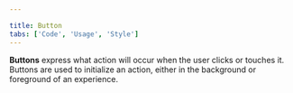 ```yaml
---

title: Button
tabs: ['Code', 'Usage', 'Style']
---
```


**Buttons** express what action will occur when the user clicks or touches it. Buttons are used to initialize an action, either in the background or foreground of an experience.

<component 
    name="Primary Button"
    component="button"
    variation="button--primary" 
    codepen="QMaZmK"
    hasReactVersion="true"
    hasAngularVersion="true"
    >
</component>
<component 
    name="Secondary Button"
    component="button"
    variation="button--secondary" 
    codepen="WdwJKG"
    hasReactVersion="true"
    hasAngularVersion="true"
    >
</component>
<component 
    name="Tertiary Button"
    component="button"
    variation="button--tertiary" 
    codepen="WJqbvX"
    hasReactVersion="true"
    hasAngularVersion="true"
    >
</component>
<component 
    name="Ghost Button"
    component="button"
    variation="button--ghost" 
    codepen="ppyVOw"
    hasReactVersion="true"
    hasAngularVersion="true"
    >
</component>
<component 
    name="Danger button"
    component="button"
    variation="button--danger" 
    codepen="EoKLeR"
    hasReactVersion="true"
    hasAngularVersion="true"
    >
</component>
<component 
    name="Primary Danger button"
    component="button"
    variation="button--danger--primary" 
    codepen="bKVgOK"
    hasReactVersion="true"
    hasAngularVersion="true"
    >
</component>
<component 
    name="Small Primary button"
    component="button"
    variation="button--primary--small" 
    codepen="zjVxoX"
    hasReactVersion="true"
    hasAngularVersion="true"
    >
</component>
<component 
    name="Small secondary button"
    component="button"
    variation="button--secondary--small" 
    codepen="MGMYoZ"
    hasReactVersion="true"
    hasAngularVersion="true"
    >
</component>
<component 
    name="Small tertiary button"
    component="button"
    variation="button--tertiary--small" 
    codepen="JvQoyo"
    hasReactVersion="true"
    hasAngularVersion="true"
    >
</component>
<component 
    name="Small ghost button"
    component="button"
    variation="button--ghost--small" 
    codepen="vjqEey"
    hasReactVersion="true"
    hasAngularVersion="true"
    >
</component>
<component 
    name="Small primary danger button"
    component="button"
    variation="button--danger--primary--small" 
    codepen="KedaJb"
    hasReactVersion="true"
    hasAngularVersion="true"
    >
</component>
<component 
    name="Small danger button"
    component="button"
    variation="button--danger--small" 
    codepen="xjobPx"
    hasReactVersion="true"
    hasAngularVersion="true"
    >
</component>
<component-docs component="button"></component-docs>

